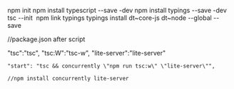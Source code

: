  
npm init
npm install typescript --save -dev
npm install typings --save -dev
tsc --init 
npm link typings
typings install dt~core-js dt~node --global --save 
 
//package.json
after script

 "tsc":"tsc",
    "tsc:W":"tsc-w",
    "lite-server":"lite-server"

    "start": "tsc && concurrently \"npm run tsc:w\" \"lite-server\"",

    //npm install concurrently lite-server